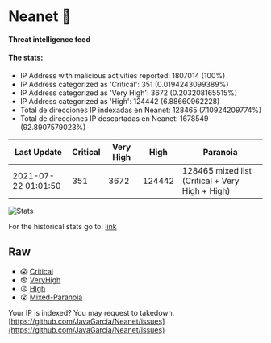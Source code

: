 # Neanet :hocho:
#### Threat intelligence feed
#### The stats:

- IP Address with malicious activities reported: 1807014 (100%)
- IP Address categorized as 'Critical':  351 (0.0194243099389%)
- IP Address categorized as 'Very High':  3672 (0.203208165515%)
- IP Address categorized as 'High':  124442 (6.88660962228)
- Total de direcciones IP indexadas en Neanet:  128465 (7.10924209774%)
- Total de direcciones IP descartadas en Neanet:  1678549 (92.8907579023%)

| Last Update | Critical | Very High | High | Paranoia |
| --- | --- | --- | --- | --- |
| 2021-07-22 01:01:50 | 351 | 3672 | 124442 | 128465 mixed list (Critical + Very High + High)|

![Stats](https://docs.google.com/spreadsheets/d/e/2PACX-1vSnaNMIXVabIpDJjufMlzH7poXnshF3mgd8Is1g9ytUEzVsP5my4Trn8f-xkoLLQ38xpL3HtmUexLo6/pubchart?oid=501124687&format=image)

For the historical stats go to: [link](/stats.csv)
## Raw
- :scream: [Critical](https://raw.githubusercontent.com/JavaGarcia/Neanet/master/blacklists/neanet_critical.txt)
- :fearful: [VeryHigh](https://raw.githubusercontent.com/JavaGarcia/Neanet/master/blacklists/neanet_veryHigh.txtt)
- :frowning: [High](https://raw.githubusercontent.com/JavaGarcia/Neanet/master/blacklists/neanet_high.txt)
- :dizzy_face: [Mixed-Paranoia](https://raw.githubusercontent.com/JavaGarcia/Neanet/master/blacklists/neanet_all.txt)


Your IP is indexed? You may request to takedown. [https://github.com/JavaGarcia/Neanet/issues](https://github.com/JavaGarcia/Neanet/issues)






























































































































































































































































































































































































































































































































































































































































































































































































































































































































































































































































































































































































































































































































































































































































































































































































































































































































































































































































































































































































































































































































































































































































































































































































































































































































































































































































































































































































































































































































































































































































































































































































































































































































































































































































































































































































































































































































































































































































































































































































































































































































































































































































































































































































































































































































































































































































































































































































































































































































































































































































































































































































































































































































































































































































































































































































































































































































































































































































































































































































































































































































































































































































































































































































































































































































































































































































































































































































































































































































































































































































































































































































































































































































































































































































































































































































































































































































































































































































































































